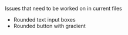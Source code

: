 Issues that need to be worked on in current files
* Rounded text input boxes
* Rounded button with gradient

